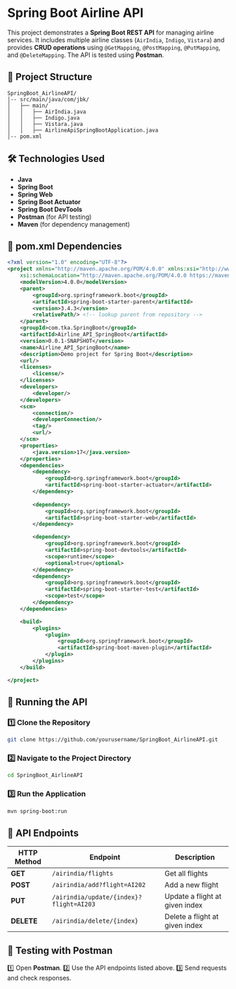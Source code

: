 # Spring Boot Airline API

This project demonstrates a **Spring Boot REST API** for managing airline services. It includes multiple airline classes (`AirIndia`, `Indigo`, `Vistara`) and provides **CRUD operations** using `@GetMapping`, `@PostMapping`, `@PutMapping`, and `@DeleteMapping`. The API is tested using **Postman**.

## 📂 Project Structure

```
SpringBoot_AirlineAPI/
│-- src/main/java/com/jbk/
│   ├── main/
│   │   ├── AirIndia.java
│   │   ├── Indigo.java
│   │   ├── Vistara.java
│   │   ├── AirlineApiSpringBootApplication.java
│-- pom.xml
```

## 🛠 Technologies Used

- **Java**
- **Spring Boot**
- **Spring Web**
- **Spring Boot Actuator**
- **Spring Boot DevTools**
- **Postman** (for API testing)
- **Maven** (for dependency management)


## 📌 pom.xml Dependencies

```xml
<?xml version="1.0" encoding="UTF-8"?>
<project xmlns="http://maven.apache.org/POM/4.0.0" xmlns:xsi="http://www.w3.org/2001/XMLSchema-instance"
	xsi:schemaLocation="http://maven.apache.org/POM/4.0.0 https://maven.apache.org/xsd/maven-4.0.0.xsd">
	<modelVersion>4.0.0</modelVersion>
	<parent>
		<groupId>org.springframework.boot</groupId>
		<artifactId>spring-boot-starter-parent</artifactId>
		<version>3.4.3</version>
		<relativePath/> <!-- lookup parent from repository -->
	</parent>
	<groupId>com.tka.SpringBoot</groupId>
	<artifactId>Airline_API_SpringBoot</artifactId>
	<version>0.0.1-SNAPSHOT</version>
	<name>Airline_API_SpringBoot</name>
	<description>Demo project for Spring Boot</description>
	<url/>
	<licenses>
		<license/>
	</licenses>
	<developers>
		<developer/>
	</developers>
	<scm>
		<connection/>
		<developerConnection/>
		<tag/>
		<url/>
	</scm>
	<properties>
		<java.version>17</java.version>
	</properties>
	<dependencies>
		<dependency>
			<groupId>org.springframework.boot</groupId>
			<artifactId>spring-boot-starter-actuator</artifactId>
		</dependency>
		
		<dependency>
			<groupId>org.springframework.boot</groupId>
			<artifactId>spring-boot-starter-web</artifactId>
		</dependency>

		<dependency>
			<groupId>org.springframework.boot</groupId>
			<artifactId>spring-boot-devtools</artifactId>
			<scope>runtime</scope>
			<optional>true</optional>
		</dependency>
		<dependency>
			<groupId>org.springframework.boot</groupId>
			<artifactId>spring-boot-starter-test</artifactId>
			<scope>test</scope>
		</dependency>
	</dependencies>

	<build>
		<plugins>
			<plugin>
				<groupId>org.springframework.boot</groupId>
				<artifactId>spring-boot-maven-plugin</artifactId>
			</plugin>
		</plugins>
	</build>

</project>

```

## 🚀 Running the API

### 1️⃣ Clone the Repository

```sh
git clone https://github.com/yourusername/SpringBoot_AirlineAPI.git
```

### 2️⃣ Navigate to the Project Directory

```sh
cd SpringBoot_AirlineAPI
```

### 3️⃣ Run the Application

```sh
mvn spring-boot:run
```

## 📌 API Endpoints

| HTTP Method | Endpoint | Description |
|------------|----------------|----------------|
| **GET** | `/airindia/flights` | Get all flights |
| **POST** | `/airindia/add?flight=AI202` | Add a new flight |
| **PUT** | `/airindia/update/{index}?flight=AI203` | Update a flight at given index |
| **DELETE** | `/airindia/delete/{index}` | Delete a flight at given index |

## 📌 Testing with Postman

1️⃣ Open **Postman**.
2️⃣ Use the API endpoints listed above.
3️⃣ Send requests and check responses.


